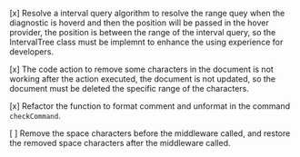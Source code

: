 [x] Resolve a interval query algorithm to resolve the range quey when the diagnostic is hoverd and then the position will be passed in the hover provider, the position is between the range of the interval query, so the IntervalTree class must be implemnt to enhance the using experience for developers.

[x] The code action to remove some characters in the document is not working after the action executed, the document is not updated, so the document must be deleted the specific range of the characters.

[x] Refactor the function to format comment and unformat in the command `checkCommand`.

[ ] Remove the space characters before the middleware called, and restore the removed space characters after the middleware called.
